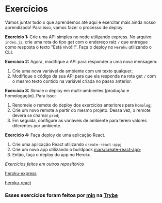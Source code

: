 # Exercícios

Vamos juntar tudo o que aprendemos até aqui e exercitar mais ainda nosso aprendizado! Para isso, vamos fazer o processo de deploy.

__Exercício 1:__ Crie uma API simples no node utilizando express. No arquivo `index.js`, crie uma rota do tipo get com o endereço raiz `/` que entregue como resposta o texto "Está vivo!!!". Faça o deploy no `Heroku` utilizando o CLI.

__Exercício 2:__ Agora, modifique a API para responder a uma nova mensagem:
   1. Crie uma nova variável de ambiente com um texto qualquer;
   2. Modifique o código da sua API para que ela responda na rota get `/` com o mesmo texto contido na variável criada no passo anterior.

__Exercício 3:__ Simule o deploy em multi-ambientes (produção e homologação). Para isso:
   1. Renomeie o remote do deploy dos exercícios anteriores para `homolog`;
   2. Crie um novo remote a partir do mesmo projeto. Dessa vez, o remote deverá se chamar `prod`;
   3. Em seguida, configure as variáveis de ambiente para terem valores diferentes por ambiente.

__Exercício 4:__ Faça deploy de uma aplicação React.
   1. Crie uma aplicação React utilizando `create-react-app`;
   2. Crie um novo app utilizando o buildpack [mars/create-react-app](https://github.com/mars/create-react-app-buildpack#quick-start);
   3. Então, faça o deploy do app no Heroku.

_Exercícios feitos em outros repositórios_

[heroku-express](https://github.com/JonathanRei5/trybe-exercicios-heroku-express)

[heroku-react](https://github.com/JonathanRei5/trybe-exercicios-heroku-react)

### Esses exercícios foram feitos por [min](https://www.linkedin.com/in/jonathanrei5/) na [Trybe](https://www.betrybe.com/)
